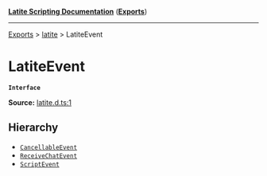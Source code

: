 [**Latite Scripting Documentation**](../../README.md) ([**Exports**](../../exports.md))

---

[Exports](../../exports.md) > [latite](../index.md) > LatiteEvent

# LatiteEvent

**`Interface`**

**Source:** [latite.d.ts:1](https://github.com/LatiteScripting/latitescripting.github.io/blob/1c6b44e/definitions/latite.d.ts#L1)

## Hierarchy

- [`CancellableEvent`](interface.CancellableEvent.md)
- [`ReceiveChatEvent`](interface.ReceiveChatEvent.md)
- [`ScriptEvent`](interface.ScriptEvent.md)
